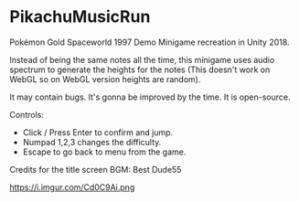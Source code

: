 # PikachuMusicRun

Pokémon Gold Spaceworld 1997 Demo Minigame recreation in Unity 2018.

Instead of being the same notes all the time, this minigame uses audio spectrum to generate the heights for the notes (This doesn't work on WebGL so on WebGL version heights are random).

It may contain bugs. It's gonna be improved by the time.  It is open-source.


Controls:​
- Click / Press Enter to confirm and jump. 
- Numpad 1,2,3 changes the difficulty.
- Escape to go back to menu from the game.


Credits for the title screen BGM:  Best Dude55 

https://i.imgur.com/Cd0C9Ai.png

​

